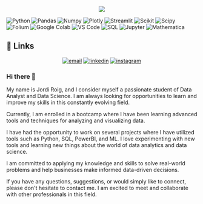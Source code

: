 <p align="center">
  <img src="https://github.com/JordiRoigde/JordiRoigde/blob/main/assets/gif_github-min.gif">
</p>

![Python](https://img.shields.io/badge/Python-14354C?style=for-the-badge&logo=python&logoColor=white)
![Pandas](https://img.shields.io/badge/pandas-150458.svg?style=for-the-badge&logo=pandas&logoColor=white)
![Numpy](https://img.shields.io/badge/NumPy-013243.svg?style=for-the-badge&logo=NumPy&logoColor=white)
![Plotly](https://img.shields.io/badge/Plotly-3F4F75.svg?style=for-the-badge&logo=Plotly&logoColor=white)
![Streamlit](https://img.shields.io/badge/Streamlit-FF4B4B.svg?style=for-the-badge&logo=Streamlit&logoColor=white)
![Scikit](https://img.shields.io/badge/scikitlearn-F7931E.svg?style=for-the-badge&logo=scikit-learn&logoColor=white)
![Scipy](https://img.shields.io/badge/SciPy-8CAAE6.svg?style=for-the-badge&logo=SciPy&logoColor=white)
![Folium](https://img.shields.io/badge/Folium-77B829.svg?style=for-the-badge&logo=Folium&logoColor=white)
![Google Colab](https://img.shields.io/badge/Colab-F9AB00?style=for-the-badge&logo=googlecolab&color=525252)
![VS Code](https://img.shields.io/badge/Visual_Studio_Code-0078D4?style=for-the-badge&logo=visual%20studio%20code&logoColor=white)
![SQL](https://img.shields.io/badge/MySQL-005C84?style=for-the-badge&logo=mysql&logoColor=white)
![Jupyter](https://img.shields.io/badge/Jupyter-F37626.svg?&style=for-the-badge&logo=Jupyter&logoColor=white)
![Mathematica](https://img.shields.io/badge/Mathematica-DD1100.svg?&style=for-the-badge&logo=Wolfram%20Mathematica&logoColor=white)

## :link: Links
<p align="center">
<a href="mailto:jordi.roigde@gmail.com"><img src="https://img.icons8.com/color/96/000000/gmail.png" alt="email"/></a>
<a href="https://www.linkedin.com/in/jordi-roig-de-la-rosa-69632a54/"><img src="https://img.icons8.com/color/96/000000/linkedin.png" alt="linkedin"/></a>
<a href="https://www.instagram.com/jordi.roigde/"><img src="https://img.icons8.com/color/96/000000/instagram-new.png" alt="instagram"/></a>
</p>

### Hi there 👋
My name is Jordi Roig, and I consider myself a passionate student of Data Analyst and Data Science. I am always looking for opportunities to learn and improve my skills in this constantly evolving field.

Currently, I am enrolled in a bootcamp where I have been learning advanced tools and techniques for analyzing and visualizing data.

I have had the opportunity to work on several projects where I have utilized tools such as Python, SQL, PowerBI, and ML. I love experimenting with new tools and learning new things about the world of data analytics and data science.

I am committed to applying my knowledge and skills to solve real-world problems and help businesses make informed data-driven decisions.

If you have any questions, suggestions, or would simply like to connect, please don't hesitate to contact me. I am excited to meet and collaborate with other professionals in this field.
<!--
**JordiRoigde/JordiRoigde** is a ✨ _special_ ✨ repository because its `README.md` (this file) appears on your GitHub profile.

Here are some ideas to get you started:

- 🔭 I’m currently working on ...
- 🌱 I’m currently learning ...
- 👯 I’m looking to collaborate on ...
- 🤔 I’m looking for help with ...
- 💬 Ask me about ...
- 📫 How to reach me: ...
- 😄 Pronouns: ...
- ⚡ Fun fact: ...
-->
